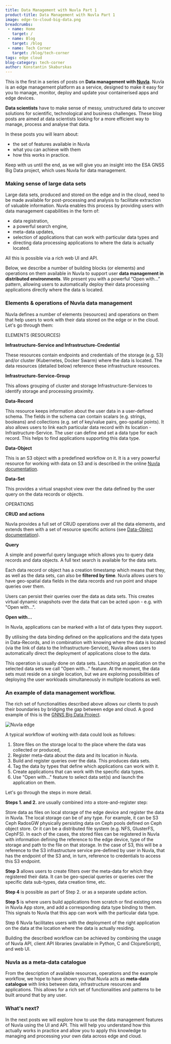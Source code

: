 ```yaml
---
title: Data Management with Nuvla Part 1
product-title: Data Management with Nuvla Part 1
image: edge-to-cloud-big-data.png
breadcrumbs:
 - name: Home
   target: /
 - name: Blog
   target: /blog
 - name: Tech Corner
   target: /blog/tech-corner
tags: edge cloud
blog-category: tech-corner
author: Konstantin Skaburskas
---
```


This is the first in a series of posts on **Data management with [Nuvla](https://nuvla.io/)**. Nuvla is an edge management platform as a service, designed to make it easy for you to manage, monitor, deploy and update your containerised apps and edge devices.

**Data scientists** have to make sense of messy, unstructured data to uncover solutions for scientific, technological and business challenges. These blog posts are aimed at data scientists looking for a more efficient way to manage, process and analyse that data. 

In these posts you will learn about:

- the set of features available in Nuvla
- what you can achieve with them
- how this works in practice.

Keep with us until the end, as we will give you an insight into the ESA GNSS Big Data project, which uses Nuvla for data management.

### Making sense of large data sets

Large data sets, produced and stored on the edge and in the cloud, need to be made available for post-processing and analysis to facilitate extraction of valuable information. Nuvla enables this process by providing users with data management capabilities in the form of:

- data registration,
- a powerful search engine,
- meta-data updates,
- selection of applications that can work with particular data types and
- directing data processing applications to where the data is actually located.

All this is possible via a rich web UI and API.

Below, we describe a number of building blocks (or elements) and operations on them available in Nuvla to support user **data management in distributed environments**. We present you with a powerful “Open with…” pattern, allowing users to automatically deploy their data processing applications directly where the data is located.

### Elements & operations of Nuvla data management
Nuvla defines a number of elements (resources) and operations on them that help users to work with their data stored on the edge or in the cloud. Let's go through them:

ELEMENTS (RESOURCES)

**Infrastructure-Service and Infrastructure-Credential**

These resources contain endpoints and credentials of the storage (e.g. S3) and/or cluster (Kubernetes, Docker Swarm) where the data is located. The data resources (detailed below) reference these infrastructure resources.

**Infrastructure-Service-Group**

This allows grouping of cluster and storage Infrastructure-Services to identify storage and processing proximity.

**Data-Record**

This resource keeps information about the user data in a user-defined schema. The fields in the schema can contain scalars (e.g. strings, booleans) and collections (e.g. set of key/value pairs, geo-spatial points). It also allows users to link each particular data record with its location - Infrastructure-Service. The user can define and set a data type for each record. This helps to find applications supporting this data type.

**Data-Object**

This is an S3 object with a predefined workflow on it. It is a very powerful resource for working with data on S3 and is described in the online [Nuvla documentation](https://docs.nuvla.io/nuvla/advanced-usage/manage-data#data-object-resources).

**Data-Set**

This provides a virtual snapshot view over the data defined by the user query on the data records or objects.

OPERATIONS

**CRUD and actions**

Nuvla provides a full set of CRUD operations over all the data elements, and extends them with a set of resource specific actions (see [Data-Object documentation](https://docs.nuvla.io/nuvla/advanced-usage/manage-data#data-object-resources)).

**Query**

A simple and powerful query language which allows you to query data records and data objects. A full text search is available for the data sets.

Each data record or object has a creation timestamp which means that they, as well as the data sets, can also be **filtered by time**. Nuvla allows users to have geo-spatial data fields in the data records and run point and shape queries over them.

Users can persist their queries over the data as data sets. This creates virtual dynamic snapshots over the data that can be acted upon - e.g. with "Open with...".

**Open with...**

In Nuvla, applications can be marked with a list of data types they support.

By utilising the data binding defined on the applications and the data types in Data-Records, and in combination with knowing where the data is located (via the link of data to the Infrastructure-Service), Nuvla allows users to automatically direct the deployment of applications close to the data.

This operation is usually done on data sets. Launching an application on the selected data sets we call "Open with..." feature. At the moment, the data sets must reside on a single location, but we are exploring possibilities of deploying the user workloads simultaneously in multiple locations as well. 

### An example of data management workflow.

The rich set of functionalities described above allows our clients to push their boundaries by bridging the gap between edge and cloud. A good example of this is the [GNNS Big Data Project](https://www.youtube.com/watch?v=l8XD8bHceOY). 


![Nuvla edge](/assets/img/blog/edge-to-cloud-big-data.png)


A typical workflow of working with data could look as follows:

1. Store files on the storage local to the place where the data was collected or produced,
2. Register meta-data about the data and its location in Nuvla.
3. Build and register queries over the data. This produces data sets.
4. Tag the data by types that define which applications can work with it.
5. Create applications that can work with the specific data types.
6. Use "Open with..." feature to select data set(s) and launch the application on them.

Let's go through the steps in more detail.

**Steps 1. and 2.** are usually combined into a store-and-register step:

Store data as files on local storage of the edge device and register the data in Nuvla. The local storage can be of any type. For example, it can be S3 Ceph RadosGW physically persisting data on Ceph pools defined on Ceph object store. Or it can be a distributed file system (e.g. NFS, GlusterFS, CephFS). In each of the cases, the stored files can be registered in Nuvla with information defining the reference to the edge device, type of the storage and path to the file on that storage. In the case of S3, this will be a reference to the S3 infrastructure service pre-defined by user in Nuvla, that has the endpoint of the S3 and, in turn, reference to credentials to access this S3 endpoint.

**Step 3** allows users to create filters over the meta-data for which they registered their data. It can be geo-special queries or queries over the specific data sub-types, data creation time, etc.

**Step 4** is possible as part of Step 2. or as a separate update action.

**Step 5** is where users build applications from scratch or find existing ones in Nuvla App store, and add a corresponding data type binding to them. This signals to Nuvla that this app can work with the particular data type.

Step 6 Nuvla facilitates users with the deployment of the right application on the data at the location where the data is actually residing.

Building the described workflow can be achieved by combining the usage of Nuvla API, client API libraries (available in Python, C and ClojureScript), and web UI.

### Nuvla as a meta-data catalogue

From the description of available resources, operations and the example workflow, we hope to have shown you that Nuvla acts as **meta-data catalogue** with links between data, infrastructure resources and applications. This allows for a rich set of functionalities and patterns to be built around that by any user.

### What's next?

In the next posts we will explore how to use the data management features of Nuvla using the UI and API. This will help you understand how this actually works in practice and allow you to apply this knowledge to managing and processing your own data across edge and cloud.
